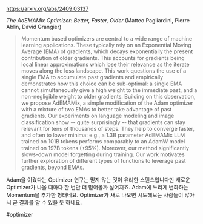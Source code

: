 https://arxiv.org/abs/2409.03137

*The AdEMAMix Optimizer: Better, Faster, Older* (Matteo Pagliardini, Pierre Ablin, David Grangier)

> Momentum based optimizers are central to a wide range of machine learning applications. These typically rely on an Exponential Moving Average (EMA) of gradients, which decays exponentially the present contribution of older gradients. This accounts for gradients being local linear approximations which lose their relevance as the iterate moves along the loss landscape. This work questions the use of a single EMA to accumulate past gradients and empirically demonstrates how this choice can be sub-optimal: a single EMA cannot simultaneously give a high weight to the immediate past, and a non-negligible weight to older gradients. Building on this observation, we propose AdEMAMix, a simple modification of the Adam optimizer with a mixture of two EMAs to better take advantage of past gradients. Our experiments on language modeling and image classification show -- quite surprisingly -- that gradients can stay relevant for tens of thousands of steps. They help to converge faster, and often to lower minima: e.g., a $1.3$B parameter AdEMAMix LLM trained on $101$B tokens performs comparably to an AdamW model trained on $197$B tokens ($+95\%$). Moreover, our method significantly slows-down model forgetting during training. Our work motivates further exploration of different types of functions to leverage past gradients, beyond EMAs.

Adam을 이겼다는 Optimizer 연구는 믿지 않는 것이 유리한 스탠스입니다만 새로운 Optimizer가 나올 때마다 한 번만 더 믿어볼까 싶어지죠. Adam에 느리게 변화하는 Momentum을 추가한 형태네요. Optimizer가 새로 나오면 시도해보는 사람들이 많아서 곧 결과를 알 수 있을 듯 하네요.

#optimizer 